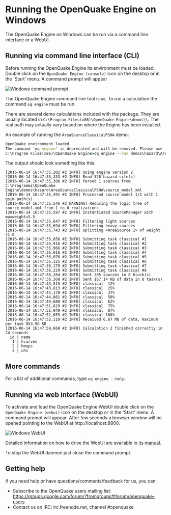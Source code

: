 # Running the OpenQuake Engine on Windows

The OpenQuake Engine on Windows can be run via a command line interface or a WebUI.

## Running via command line interface (CLI)

Before running the OpenQuake Engine its environment must be loaded. Double click on the `OpenQuake Engine (console)` icon on the desktop or in the 'Start' menu. A command prompt will appear

![Windows command prompt](../img/win-prompt.png)

The OpenQuake Engine command line tool is `oq`. To run a calculation the command `oq engine` must be run.

There are several demo calculations included with the package. They are usually located in `C:\Program Files(x86)\OpenQuake Engine\demos\\`. The real path may actually vary based on where the Engine has been installed.

An example of running the `AreaSourceClassicalPSHA` demo:
```bat
OpenQuake environment loaded
The command 'oq-engine' is deprecated and will be removed. Please use 'oq engine' instead
C:\Program Files(x86)\OpenQuake Engine>oq engine --run demos\hazard\AreaSourceClassicalPSHA\job.ini
```

The output should look something like this:

```
[2016-06-14 16:47:35,202 #2 INFO] Using engine version 2
[2016-06-14 16:47:35,333 #2 INFO] Read 528 hazard site(s)
[2016-06-14 16:47:35,386 #2 INFO] Parsed 1 sources from C:\Programmi\OpenQuake Engine\demos\hazard\AreaSourceClassicalPSHA\source_model.xml
[2016-06-14 16:47:35,491 #2 INFO] Processed source model 1/1 with 1 gsim path(s)
[2016-06-14 16:47:35,546 #2 WARNING] Reducing the logic tree of source_model.xml from 1 to 0 realizations
[2016-06-14 16:47:35,597 #2 INFO] Instantiated SourceManager with maxweight=5.5
[2016-06-14 16:47:35,647 #2 INFO] Filtering light sources
[2016-06-14 16:47:35,694 #2 INFO] Filtering heavy sources
[2016-06-14 16:47:35,743 #2 INFO] splitting <AreaSource 1> of weight 41.0
[2016-06-14 16:47:35,856 #2 INFO] Submitting task classical #1
[2016-06-14 16:47:35,916 #2 INFO] Submitting task classical #2
[2016-06-14 16:47:35,966 #2 INFO] Submitting task classical #3
[2016-06-14 16:47:36,016 #2 INFO] Submitting task classical #4
[2016-06-14 16:47:36,076 #2 INFO] Submitting task classical #5
[2016-06-14 16:47:36,125 #2 INFO] Submitting task classical #6
[2016-06-14 16:47:36,179 #2 INFO] Submitting task classical #7
[2016-06-14 16:47:36,229 #2 INFO] Submitting task classical #8
[2016-06-14 16:47:36,284 #2 INFO] Sent 205 sources in 8 block(s)
[2016-06-14 16:47:36,360 #2 INFO] Sent 167.14 KB of data in 8 task(s)
[2016-06-14 16:47:43,515 #2 INFO] classical  12%
[2016-06-14 16:47:43,813 #2 INFO] classical  25%
[2016-06-14 16:47:44,170 #2 INFO] classical  37%
[2016-06-14 16:47:44,801 #2 INFO] classical  50%
[2016-06-14 16:47:49,680 #2 INFO] classical  62%
[2016-06-14 16:47:51,829 #2 INFO] classical  75%
[2016-06-14 16:47:51,949 #2 INFO] classical  87%
[2016-06-14 16:47:52,055 #2 INFO] classical 100%
[2016-06-14 16:47:52,110 #2 INFO] Received 6.67 MB of data, maximum per task 853.96 KB
[2016-06-14 16:47:59,660 #2 INFO] Calculation 2 finished correctly in 24 seconds
  id | name
   1 | hcurves
   2 | hmaps
   3 | uhs
```

## More commands
For a list of additional commands, type `oq engine --help`.

## Running via web interface (WebUI)

To activate and load the OpenQuake Engine WebUI double click on the `OpenQuake Engine (webui)` icon on the desktop or in the 'Start' menu. A command prompt will appear. After few seconds a browser window will be opened pointing to the WebUI at http://localhost:8800.

![Windows WebUI](../img/win-webui.png)

Detailed information on how to drive the WebUI are available in [its manual](server.md).

To stop the WebUI daemon just close the command prompt.

## Getting help
If you need help or have questions/comments/feedback for us, you can:
  * Subscribe to the OpenQuake users mailing list: https://groups.google.com/forum/?fromgroups#!forum/openquake-users
  * Contact us on IRC: irc.freenode.net, channel #openquake
